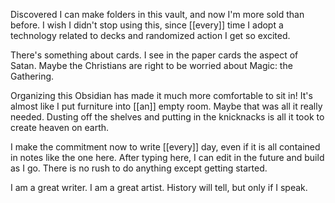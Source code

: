 Discovered I can make folders in this vault, and now I'm more sold than before. I wish I didn't stop using this, since [[every]] time I adopt a technology related to decks and randomized action I get so excited.

There's something about cards. I see in the paper cards the aspect of Satan. Maybe the Christians are right to be worried about Magic: the Gathering.

Organizing this Obsidian has made it much more comfortable to sit in! It's almost like I put furniture into [[an]] empty room. Maybe that was all it really needed. Dusting off the shelves and putting in the knicknacks is all it took to create heaven on earth.

I make the commitment now to write [[every]] day, even if it is all contained in notes like the one here. After typing here, I can edit in the future and build as I go. There is no rush to do anything except getting started.

I am a great writer. I am a great artist. History will tell, but only if I speak.

